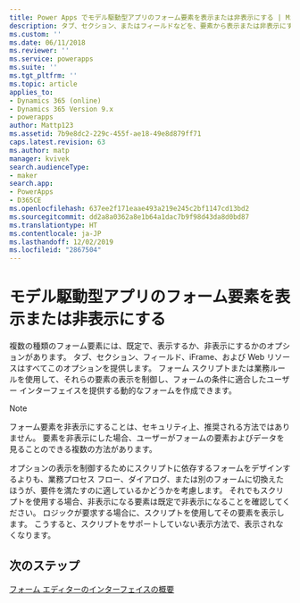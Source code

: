 ```yaml
---
title: Power Apps でモデル駆動型アプリのフォーム要素を表示または非表示にする | MicrosoftDocs
description: タブ、セクション、またはフィールドなどを、要素から表示または非表示にする方法を学習
ms.custom: ''
ms.date: 06/11/2018
ms.reviewer: ''
ms.service: powerapps
ms.suite: ''
ms.tgt_pltfrm: ''
ms.topic: article
applies_to:
- Dynamics 365 (online)
- Dynamics 365 Version 9.x
- powerapps
author: Mattp123
ms.assetid: 7b9e8dc2-229c-455f-ae18-49e8d879ff71
caps.latest.revision: 63
ms.author: matp
manager: kvivek
search.audienceType:
- maker
search.app:
- PowerApps
- D365CE
ms.openlocfilehash: 637ee2f171eaae493a219e245c2bf1147cd13bd2
ms.sourcegitcommit: dd2a8a0362a8e1b64a1dac7b9f98d43da8d0bd87
ms.translationtype: HT
ms.contentlocale: ja-JP
ms.lasthandoff: 12/02/2019
ms.locfileid: "2867504"
---
```

# <a name="show-or-hide-model-driven-app-form-elements"></a>モデル駆動型アプリのフォーム要素を表示または非表示にする

 複数の種類のフォーム要素には、既定で、表示するか、非表示にするかのオプションがあります。 タブ、セクション、フィールド、iFrame、および Web リソースはすべてこのオプションを提供します。 フォーム スクリプトまたは業務ルールを使用して、それらの要素の表示を制御し、フォームの条件に適合したユーザー インターフェイスを提供する動的なフォームを作成できます。  
  
> [!NOTE]
>  フォーム要素を非表示にすることは、セキュリティ上、推奨される方法ではありません。 要素を非表示にした場合、ユーザーがフォームの要素およびデータを見ることのできる複数の方法があります。 
  
 オプションの表示を制御するためにスクリプトに依存するフォームをデザインするよりも、業務プロセス フロー、ダイアログ、または別のフォームに切換えたほうが、要件を満たすのに適しているかどうかを考慮します。 それでもスクリプトを使用する場合、非表示になる要素は既定で非表示になることを確認してください。 ロジックが要求する場合に、スクリプトを使用してその要素を表示します。 こうすると、スクリプトをサポートしていない表示方法で、表示されなくなります。  

## <a name="next-steps"></a>次のステップ

[フォーム エディターのインターフェイスの概要](form-editor-user-interface-legacy.md)
